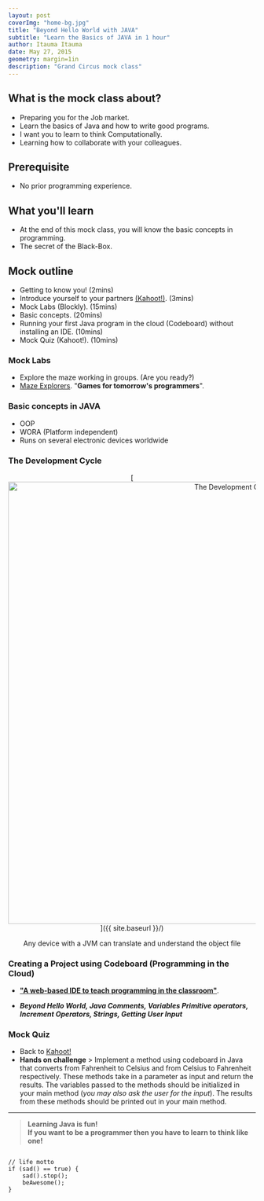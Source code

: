 ```yaml
---
layout: post
coverImg: "home-bg.jpg"
title: "Beyond Hello World with JAVA"
subtitle: "Learn the Basics of JAVA in 1 hour"
author: Itauma Itauma
date: May 27, 2015
geometry: margin=1in
description: "Grand Circus mock class"
---
```


## What is the mock class about?  
- Preparing you for the Job market.
- Learn the basics of Java and how to write good programs.
- I want you to learn to think Computationally.
- Learning how to collaborate with your colleagues. 

## Prerequisite 
- No prior programming experience.

## What you'll learn  
- At the end of this mock class, you will know the basic concepts in programming.  
- The secret of the Black-Box.  

## Mock outline  
- Getting to know you! (2mins)  
- Introduce yourself to your partners [(Kahoot!)][kahoot]. (3mins)  
- Mock Labs (Blockly). (15mins)  
- Basic concepts.   (20mins)  
- Running your first Java program in the cloud (Codeboard) without installing an IDE. (10mins)  
- Mock Quiz (Kahoot!). (10mins)



### Mock Labs  
- Explore the maze working in groups. (Are you ready?) 
- [Maze Explorers][blockly]. "**Games for tomorrow's programmers**".

[blockly]: https://blockly-games.appspot.com/

### Basic concepts in JAVA
- OOP
- WORA (Platform independent)
- Runs on several electronic devices worldwide

### The Development Cycle

<center>
[<img src="{{ site.baseurl }}/img/developmentCycle.jpg" alt="The Development Cycle" style="width: 900px;"/>]({{ site.baseurl }}/)

Any device with a JVM can translate and understand the object file
</center>


### Creating a Project using Codeboard (Programming in the Cloud)

- [**"A web-based IDE to teach programming in the classroom"**][codeboard].

[codeboard]: https://codeboard.io/

- **_Beyond Hello World, Java Comments, Variables Primitive operators, Increment Operators, Strings, Getting User Input_**


### Mock Quiz

- Back to [Kahoot!][kahoot]
- **Hands on challenge** > Implement a method using codeboard in Java that converts from Fahrenheit to Celsius and from Celsius to Fahrenheit respectively. These methods take in a parameter as input and return the results. The variables passed to the methods should be initialized in your main method (_you may also ask the user for the input_). The results from these methods should be printed out in your main method.

[kahoot]: https://play.kahoot.it/#/k/c6c236eb-952f-400b-81ca-c0bf70ad8cb9

***
>**Learning Java is fun!**  
>**If you want to be a programmer then you have to learn to think like one!**  
<code>
// life motto  
if (sad() == true) {  
    sad().stop();  
    beAwesome();  
}  
</code>